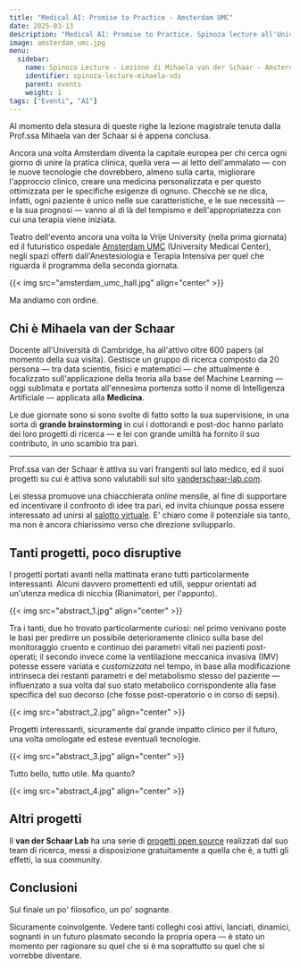 ```yaml
---
title: "Medical AI: Promise to Practice - Amsterdam UMC"
date: 2025-03-13
description: "Medical AI: Promise to Practice. Spinoza lecture all'University Medical Center di Amsterdam tenuta dalla Prof.ssa Mihaela van der Schaar"
image: amsterdam_umc.jpg
menu:
  sidebar:
    name: Spinoza Lecture - Lezione di Mihaela van der Schaar - Amsterdam, Marzo 2025
    identifier: spinoza-lecture-mihaela-vds
    parent: events
    weight: 1
tags: ["Eventi", "AI"]
---
```


Al momento dela stesura di queste righe la lezione magistrale tenuta dalla Prof.ssa Mihaela van der Schaar si è appena conclusa.

Ancora una volta Amsterdam diventa la capitale europea per chi cerca ogni giorno di unire la pratica clinica, quella vera — al letto dell'ammalato — con le nuove tecnologie che dovrebbero, almeno sulla carta, migliorare l'approccio clinico, creare una medicina personalizzata e per questo ottimizzata per le specifiche esigenze di ognuno. Checchè se ne dica, infatti, ogni paziente è unico nelle sue caratteristiche, e le sue necessità — e la sua prognosi — vanno al di là del tempismo e dell'appropriatezza con cui una terapia viene iniziata.

Teatro dell'evento ancora una volta la Vrije University (nella prima giornata) ed il futuristico ospedale [Amsterdam UMC](https://g.co/kgs/PcVa2oD) (University Medical Center), negli spazi offerti dall'Anestesiologia e Terapia Intensiva per quel che riguarda il programma della seconda giornata.

{{< img src="amsterdam_umc_hall.jpg" align="center" >}}

Ma andiamo con ordine.

## Chi è Mihaela van der Schaar

Docente all'Università di Cambridge, ha all'attivo oltre 600 papers (al momento della sua visita). Gestisce un gruppo di ricerca composto da 20 persona — tra data scientis, fisici e matematici — che attualmente è focalizzato sull'applicazione della teoria alla base del Machine Learning — oggi sublimata e portata all'ennesima portenza sotto il nome di Intelligenza Artificiale — applicata alla **Medicina**.

Le due giornate sono si sono svolte di fatto sotto la sua supervisione, in una sorta di **grande brainstorming** in cui i dottorandi e post-doc hanno parlato dei loro progetti di ricerca — e lei con grande umiltà ha fornito il suo contributo, in uno scambio tra pari.

* * *

Prof.ssa van der Schaar è attiva su vari frangenti sul lato medico, ed il suoi progetti su cui è attiva sono valutabili sul sito [vanderschaar-lab.com](https://www.vanderschaar-lab.com).

Lei stessa promuove una chiacchierata _online_ mensile, al fine di supportare ed incentivare il confronto di idee tra pari, ed invita chiunque possa essere interessato ad unirsi al [salotto virtuale](https://www.vanderschaar-lab.com/engagement-sessions/inspiration-exchange/). E' chiaro come il potenziale sia tanto, ma non è ancora chiarissimo verso che direzione svilupparlo.

## Tanti progetti, poco disruptive

I progetti portati avanti nella mattinata erano tutti particolarmente interessanti. Alcuni davvero promettenti ed utili, seppur orientati ad un'utenza medica di nicchia (Rianimatori, per l'appunto).

{{< img src="abstract_1.jpg" align="center" >}}

Tra i tanti, due ho trovato particolarmente curiosi: nel primo venivano poste le basi per predirre un possibile deterioramente clinico sulla base del monitoraggio cruento e continuo dei parametri vitali nei pazienti post-operati; il secondo invece come la ventilazione meccanica invasiva (IMV) potesse essere variata e _customizzata_ nel tempo, in base alla modificazione intrinseca dei restanti parametri e del metabolismo stesso del paziente — influenzato a sua volta dal suo stato metabolico corrispondente alla fase specifica del suo decorso (che fosse post-operatorio o in corso di sepsi).

{{< img src="abstract_2.jpg" align="center" >}}

Progetti interessanti, sicuramente dal grande impatto clinico per il futuro, una volta omologate ed estese eventuali tecnologie.

{{< img src="abstract_3.jpg" align="center" >}}

Tutto bello, tutto utile. Ma quanto?

{{< img src="abstract_4.jpg" align="center" >}}

## Altri progetti

Il **van der Schaar Lab** ha una serie di [progetti open source](https://github.com/vanderschaarlab) realizzati dal suo team di ricerca, messi a disposizione gratuitamente a quella che è, a tutti gli effetti, la sua community.

## Conclusioni

Sul finale un po' filosofico, un po' sognante.

Sicuramente coinvolgente. Vedere tanti colleghi così attivi, lanciati, dinamici, sognanti in un futuro plasmato secondo la propria opera — è stato un momento per ragionare su quel che si è ma soprattutto su quel che si vorrebbe diventare.